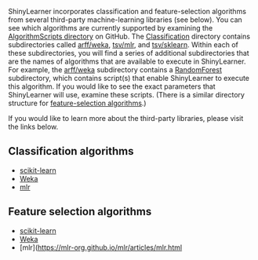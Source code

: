 ShinyLearner incorporates classification and feature-selection algorithms from several third-party machine-learning libraries (see below). You can see which algorithms are currently supported by examining the [AlgorithmScripts directory](https://github.com/srp33/ShinyLearner/tree/master/AlgorithmScripts) on GitHub. The [Classification](https://github.com/srp33/ShinyLearner/tree/master/AlgorithmScripts/Classification) directory contains subdirectories called [arff/weka](https://github.com/srp33/ShinyLearner/tree/master/AlgorithmScripts/Classification/arff/weka), [tsv/mlr](https://github.com/srp33/ShinyLearner/tree/master/AlgorithmScripts/Classification/tsv/mlr), and [tsv/sklearn](https://github.com/srp33/ShinyLearner/tree/master/AlgorithmScripts/Classification/tsv/sklearn). Within each of these subdirectories, you will find a series of additional subdirectories that are the names of algorithms that are available to execute in ShinyLearner. For example, the [arff/weka](https://github.com/srp33/ShinyLearner/tree/master/AlgorithmScripts/Classification/arff/weka) subdirectory contains a [RandomForest](https://github.com/srp33/ShinyLearner/tree/master/AlgorithmScripts/Classification/arff/weka/RandomForest) subdirectory, which contains script(s) that enable ShinyLearner to execute this algorithm. If you would like to see the exact parameters that ShinyLearner will use, examine these scripts. (There is a similar directory structure for [feature-selection algorithms](https://github.com/srp33/ShinyLearner/tree/master/AlgorithmScripts/FeatureSelection).)

If you would like to learn more about the third-party libraries, please visit the links below.

## Classification algorithms

* [scikit-learn](http://scikit-learn.org/stable/supervised_learning.html#supervised-learning)
* [Weka](http://weka.sourceforge.net/packageMetaData/)
* [mlr](http://mlr-org.github.io/mlr-tutorial/release/html/integrated_learners/index.html)

## Feature selection algorithms

* [scikit-learn](http://scikit-learn.org/stable/modules/feature_selection.html#feature-selection)
* [Weka](http://weka.sourceforge.net/packageMetaData/)
* [mlr](https://mlr-org.github.io/mlr/articles/mlr.html
